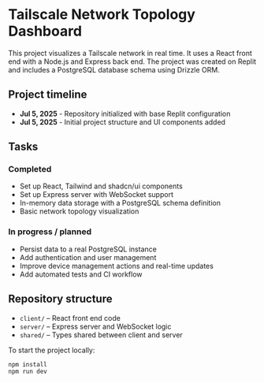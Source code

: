 # Tailscale Network Topology Dashboard

This project visualizes a Tailscale network in real time. It uses a React front end with a Node.js and Express back end. The project was created on Replit and includes a PostgreSQL database schema using Drizzle ORM.

## Project timeline
- **Jul 5, 2025** - Repository initialized with base Replit configuration
- **Jul 5, 2025** - Initial project structure and UI components added

## Tasks
### Completed
- Set up React, Tailwind and shadcn/ui components
- Set up Express server with WebSocket support
- In-memory data storage with a PostgreSQL schema definition
- Basic network topology visualization

### In progress / planned
- Persist data to a real PostgreSQL instance
- Add authentication and user management
- Improve device management actions and real-time updates
- Add automated tests and CI workflow

## Repository structure
- `client/` – React front end code
- `server/` – Express server and WebSocket logic
- `shared/` – Types shared between client and server

To start the project locally:
```bash
npm install
npm run dev
```

